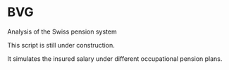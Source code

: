 # BVG
Analysis of the Swiss pension system

This script is still under construction.

It simulates the insured salary under different occupational pension plans.
